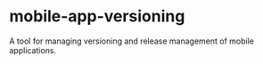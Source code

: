 # mobile-app-versioning
A tool for managing versioning and release management of mobile applications.
